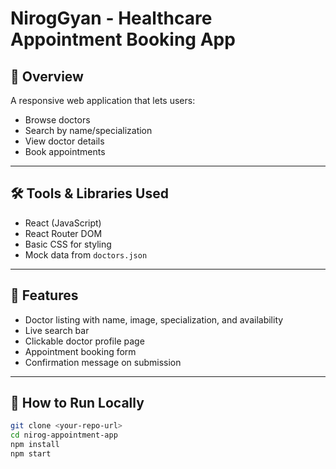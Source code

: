 # NirogGyan - Healthcare Appointment Booking App

## 🧾 Overview

A responsive web application that lets users:

- Browse doctors
- Search by name/specialization
- View doctor details
- Book appointments

---

## 🛠️ Tools & Libraries Used

- React (JavaScript)
- React Router DOM
- Basic CSS for styling
- Mock data from `doctors.json`

---

## 📁 Features

- Doctor listing with name, image, specialization, and availability
- Live search bar
- Clickable doctor profile page
- Appointment booking form
- Confirmation message on submission

---

## 🚀 How to Run Locally

```bash
git clone <your-repo-url>
cd nirog-appointment-app
npm install
npm start
```
